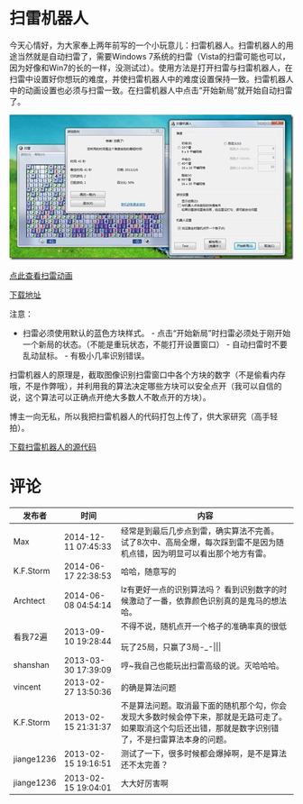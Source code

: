 # 扫雷机器人

今天心情好，为大家奉上两年前写的一个小玩意儿：扫雷机器人。扫雷机器人的用途当然就是自动扫雷了，需要Windows 7系统的扫雷（Vista的扫雷可能也可以，因为好像和Win7的长的一样，没测试过）。使用方法是打开扫雷与扫雷机器人，在扫雷中设置好你想玩的难度，并使扫雷机器人中的难度设置保持一致。扫雷机器人中的动画设置也必须与扫雷一致。在扫雷机器人中点击“开始新局”就开始自动扫雷了。

[<img title="" style="border-top: 0px; border-right: 0px; background-image: none; border-bottom: 0px; padding-top: 0px; padding-left: 0px; border-left: 0px; display: inline; padding-right: 0px" border="0" alt="" src="/attachment/up/blog/images/7a23c4d1022c_13B65/thumb.jpg" width="504" height="258">](/attachment/up/blog/images/7a23c4d1022c_13B65/472fec68533b.jpg)

[点此查看扫雷动画](/attachment/up/MinesweeperRobot_Animation.gif)

[下载地址](/attachment/up/MinesweeperRobot.exe)

注意：

 - 扫雷必须使用默认的蓝色方块样式。 - 点击“开始新局”时扫雷必须处于刚开始一个新局的状态。（不能是重玩状态，不能打开设置窗口） - 自动扫雷时不要乱动鼠标。 - 有极小几率识别错误。

扫雷机器人的原理是，截取图像识别扫雷窗口中各个方块的数字（不是偷看内存哦，不是作弊哦），并利用我的算法决定哪些方块可以安全点开（我可以自信的说，这个算法可以正确点开绝大多数人不敢点开的方块）。

博主一向无私，所以我把扫雷机器人的代码打包上传了，供大家研究（高手轻拍）。

[下载扫雷机器人的源代码](/attachment/up/MinesweeperRobot_SourceCode.zip)

# 评论

发布者 | 时间 | 内容
--- | --- | ---
Max | 2014-12-11 07:45:33 | 经常是到最后几步点到雷，确实算法不完善。<br/>试了8次中、高局全爆，每次踩到雷不是因为随机点错，因为明显可以看出那个地方有雷。
K.F.Storm | 2014-06-17 22:38:53 | 哈哈，随意写的
Archtect | 2014-06-08 04:54:14 | lz有更好一点的识别算法吗？ 看到识别数字的时候激动了一番，依靠颜色识别真的是鬼马的想法哈。
看我72遍 | 2013-09-10 19:28:44 | 不得不说，随机点开一个格子的准确率真的很低<br/><br/>玩了25局，只赢了3局-_-\|\|\|
shanshan | 2013-03-30 17:39:09 | 哼~我自己也能玩出扫雷高级的说。灭哈哈哈。
vincent | 2013-02-27 13:50:36 | 的确是算法问题
K.F.Storm | 2013-02-15 21:31:37 | 不是算法问题。取消最下面的随机那个勾，你会发现大多数时候会停下来，那就是无路可走了。如果取消这个勾后还出错，那就是数字识别错了，不是扫雷算法本身的问题。
jiange1236 | 2013-02-15 19:16:51 | 测试了一下，很多时候都会爆掉啊，是不是算法还不太完善？
jiange1236 | 2013-02-15 19:04:01 | 大大好厉害啊

